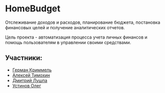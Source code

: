 # HomeBudget

Отслеживание доходов и расходов, планирование бюджета, постановка финансовых целей и получение аналитических отчетов.

Цель проекта - автоматизация процесса учета личных финансов и помощь пользователям в управлении своими средствами.


## Участники:

* [Герман Криммель](https://github.com/Kriger)
* [Алексей Тимохин](https://github.com/T1m-cpp)
* [Дмитрий Лушпа](https://github.com/dlushpa92)
* [Устинов Олег](https://github.com/ustik556)
